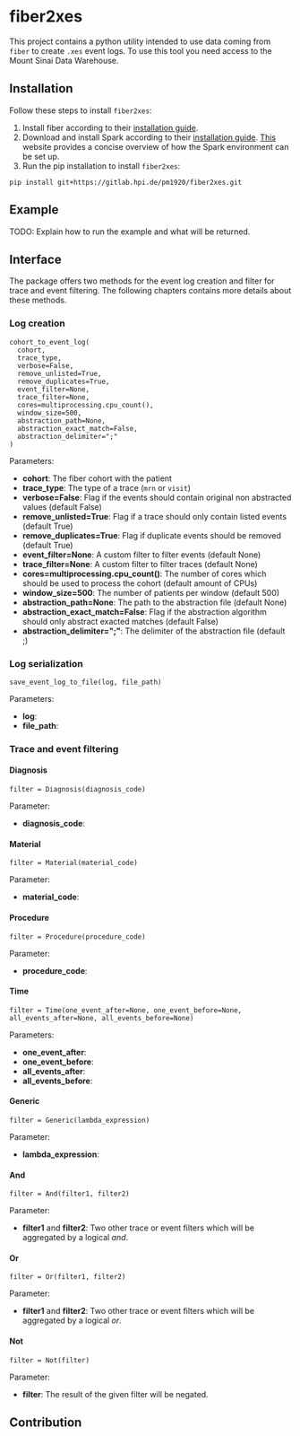 # fiber2xes

This project contains a python utility intended to use data coming from `fiber` to create `.xes` event logs.
To use this tool you need access to the Mount Sinai Data Warehouse.

## Installation

Follow these steps to install `fiber2xes`:

1. Install fiber according to their [installation guide](https://gitlab.hpi.de/fiber/fiber).
2. Download and install Spark according to their [installation guide](https://spark.apache.org/downloads.html). [This](https://www.tutorialspoint.com/pyspark/pyspark_environment_setup.htm) website provides a concise overview of how the Spark environment can be set up.
3. Run the pip installation to install `fiber2xes`:

```
pip install git+https://gitlab.hpi.de/pm1920/fiber2xes.git
```

## Example

TODO: Explain how to run the example and what will be returned.

## Interface

The package offers two methods for the event log creation and filter for trace and event filtering.
The following chapters contains more details about these methods.

### Log creation

```
cohort_to_event_log(
  cohort,
  trace_type,
  verbose=False,
  remove_unlisted=True,
  remove_duplicates=True,
  event_filter=None,
  trace_filter=None,
  cores=multiprocessing.cpu_count(),
  window_size=500,
  abstraction_path=None,
  abstraction_exact_match=False,
  abstraction_delimiter=";"
)
```

Parameters:

- **cohort**: The fiber cohort with the patient
- **trace_type**: The type of a trace (`mrn` or `visit`)
- **verbose=False**: Flag if the events should contain original non abstracted values (default False)
- **remove_unlisted=True**: Flag if a trace should only contain listed events (default True)
- **remove_duplicates=True**: Flag if duplicate events should be removed (default True)
- **event_filter=None**: A custom filter to filter events (default None)
- **trace_filter=None**: A custom filter to filter traces (default None)
- **cores=multiprocessing.cpu_count()**: The number of cores which should be used to process the cohort (default amount of CPUs)
- **window_size=500**: The number of patients per window (default 500)
- **abstraction_path=None**: The path to the abstraction file (default None)
- **abstraction_exact_match=False**: Flag if the abstraction algorithm should only abstract exacted matches (default False)
- **abstraction_delimiter=";"**: The delimiter of the abstraction file (default ;)

### Log serialization

```
save_event_log_to_file(log, file_path)
```

Parameters:

- **log**:
- **file_path**:

### Trace and event filtering

#### Diagnosis

```
filter = Diagnosis(diagnosis_code)
```

Parameter:
- **diagnosis_code**:

#### Material

```
filter = Material(material_code)
```

Parameter:
- **material_code**:

#### Procedure

```
filter = Procedure(procedure_code)
```

Parameter:
- **procedure_code**:

#### Time

```
filter = Time(one_event_after=None, one_event_before=None, all_events_after=None, all_events_before=None)
```

Parameters:
- **one_event_after**:
- **one_event_before**:
- **all_events_after**:
- **all_events_before**:

#### Generic

```
filter = Generic(lambda_expression)
```

Parameter:
- **lambda_expression**:

#### And

```
filter = And(filter1, filter2)
```

Parameter:
- **filter1** and **filter2**: Two other trace or event filters which will be aggregated by a logical *and*.

#### Or

```
filter = Or(filter1, filter2)
```

Parameter:
- **filter1** and **filter2**: Two other trace or event filters which will be aggregated by a logical *or*.

#### Not

```
filter = Not(filter)
```

Parameter:
- **filter**: The result of the given filter will be negated.

## Contribution
